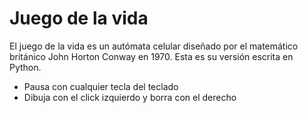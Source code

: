 # Juego de la vida

El juego de la vida es un autómata celular diseñado por el matemático británico John Horton Conway en 1970. Esta es su versión escrita en Python.
* Pausa con cualquier tecla del teclado
* Dibuja con el click izquierdo y borra con el derecho
